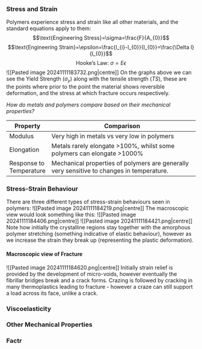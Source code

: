 ### Stress and Strain
Polymers experience stress and strain like all other materials, and the standard equations apply to them:
$$\text{Engineering Stress}=\sigma=\frac{F}{A_{0}}$$
$$\text{Engineering Strain}=\epsilon=\frac{l_{i}-l_{0}}{l_{0}}=\frac{\Delta l}{l_{0}}$$
$$\text{Hooke's Law: }\sigma=E\epsilon$$
![[Pasted image 20241111183732.png|centre]]
On the graphs above we can see the Yield Strength $(\sigma_{y})$ along with the tensile strength $(TS)$, these are the points where prior to the point the material shows reversible deformation, and the stress at which fracture occurs respectively.

*How do metals and polymers compare based on their mechanical properties?*

| Property                   | Comparison                                                                                |
| -------------------------- | ----------------------------------------------------------------------------------------- |
| Modulus                    | Very high in metals vs very low in polymers                                               |
| Elongation                 | Metals rarely elongate >100%, whilst some polymers can elongate >1000%                    |
| Response to<br>Temperature | Mechanical properties of polymers are generally very sensitive to changes in temperature. |
### Stress-Strain Behaviour
There are three different types of stress-strain behaviours seen in polymers:
![[Pasted image 20241111184219.png|centre]]
The macroscopic view would look something like this:
![[Pasted image 20241111184406.png|centre]]
![[Pasted image 20241111184421.png|centre]]
Note how initially the crystalline regions stay together with the amorphous polymer stretching (something indicative of elastic behaviour), however as we increase the strain they break up (representing the plastic deformation).
#### Macroscopic view of Fracture
![[Pasted image 20241111184620.png|centre]]
Initially strain relief is provided by the development of micro-voids, however eventually the fibrillar bridges break and a crack forms.
Crazing is followed by cracking in many thermoplastics leading to fracture - however a craze can still support a load across its face, unlike a crack.
### Viscoelasticity
### Other Mechanical Properties
### Factr
